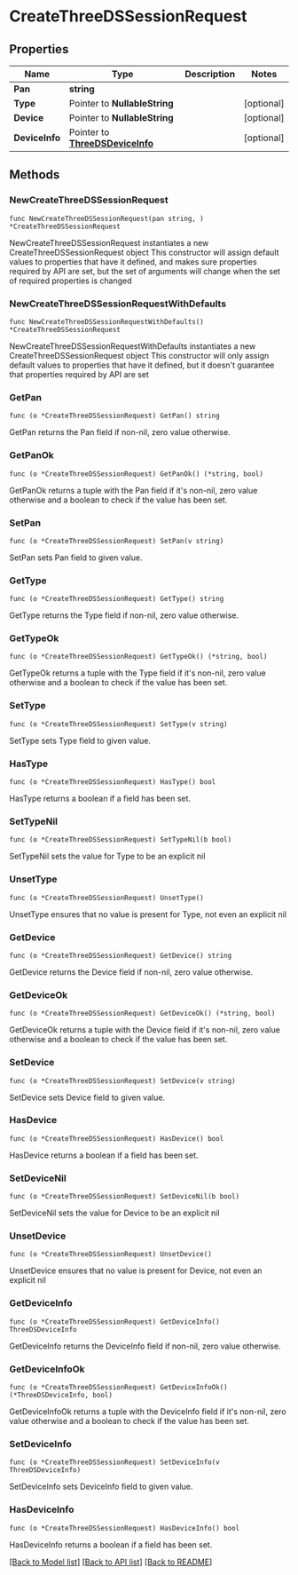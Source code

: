 # CreateThreeDSSessionRequest

## Properties

Name | Type | Description | Notes
------------ | ------------- | ------------- | -------------
**Pan** | **string** |  | 
**Type** | Pointer to **NullableString** |  | [optional] 
**Device** | Pointer to **NullableString** |  | [optional] 
**DeviceInfo** | Pointer to [**ThreeDSDeviceInfo**](ThreeDSDeviceInfo.md) |  | [optional] 

## Methods

### NewCreateThreeDSSessionRequest

`func NewCreateThreeDSSessionRequest(pan string, ) *CreateThreeDSSessionRequest`

NewCreateThreeDSSessionRequest instantiates a new CreateThreeDSSessionRequest object
This constructor will assign default values to properties that have it defined,
and makes sure properties required by API are set, but the set of arguments
will change when the set of required properties is changed

### NewCreateThreeDSSessionRequestWithDefaults

`func NewCreateThreeDSSessionRequestWithDefaults() *CreateThreeDSSessionRequest`

NewCreateThreeDSSessionRequestWithDefaults instantiates a new CreateThreeDSSessionRequest object
This constructor will only assign default values to properties that have it defined,
but it doesn't guarantee that properties required by API are set

### GetPan

`func (o *CreateThreeDSSessionRequest) GetPan() string`

GetPan returns the Pan field if non-nil, zero value otherwise.

### GetPanOk

`func (o *CreateThreeDSSessionRequest) GetPanOk() (*string, bool)`

GetPanOk returns a tuple with the Pan field if it's non-nil, zero value otherwise
and a boolean to check if the value has been set.

### SetPan

`func (o *CreateThreeDSSessionRequest) SetPan(v string)`

SetPan sets Pan field to given value.


### GetType

`func (o *CreateThreeDSSessionRequest) GetType() string`

GetType returns the Type field if non-nil, zero value otherwise.

### GetTypeOk

`func (o *CreateThreeDSSessionRequest) GetTypeOk() (*string, bool)`

GetTypeOk returns a tuple with the Type field if it's non-nil, zero value otherwise
and a boolean to check if the value has been set.

### SetType

`func (o *CreateThreeDSSessionRequest) SetType(v string)`

SetType sets Type field to given value.

### HasType

`func (o *CreateThreeDSSessionRequest) HasType() bool`

HasType returns a boolean if a field has been set.

### SetTypeNil

`func (o *CreateThreeDSSessionRequest) SetTypeNil(b bool)`

 SetTypeNil sets the value for Type to be an explicit nil

### UnsetType
`func (o *CreateThreeDSSessionRequest) UnsetType()`

UnsetType ensures that no value is present for Type, not even an explicit nil
### GetDevice

`func (o *CreateThreeDSSessionRequest) GetDevice() string`

GetDevice returns the Device field if non-nil, zero value otherwise.

### GetDeviceOk

`func (o *CreateThreeDSSessionRequest) GetDeviceOk() (*string, bool)`

GetDeviceOk returns a tuple with the Device field if it's non-nil, zero value otherwise
and a boolean to check if the value has been set.

### SetDevice

`func (o *CreateThreeDSSessionRequest) SetDevice(v string)`

SetDevice sets Device field to given value.

### HasDevice

`func (o *CreateThreeDSSessionRequest) HasDevice() bool`

HasDevice returns a boolean if a field has been set.

### SetDeviceNil

`func (o *CreateThreeDSSessionRequest) SetDeviceNil(b bool)`

 SetDeviceNil sets the value for Device to be an explicit nil

### UnsetDevice
`func (o *CreateThreeDSSessionRequest) UnsetDevice()`

UnsetDevice ensures that no value is present for Device, not even an explicit nil
### GetDeviceInfo

`func (o *CreateThreeDSSessionRequest) GetDeviceInfo() ThreeDSDeviceInfo`

GetDeviceInfo returns the DeviceInfo field if non-nil, zero value otherwise.

### GetDeviceInfoOk

`func (o *CreateThreeDSSessionRequest) GetDeviceInfoOk() (*ThreeDSDeviceInfo, bool)`

GetDeviceInfoOk returns a tuple with the DeviceInfo field if it's non-nil, zero value otherwise
and a boolean to check if the value has been set.

### SetDeviceInfo

`func (o *CreateThreeDSSessionRequest) SetDeviceInfo(v ThreeDSDeviceInfo)`

SetDeviceInfo sets DeviceInfo field to given value.

### HasDeviceInfo

`func (o *CreateThreeDSSessionRequest) HasDeviceInfo() bool`

HasDeviceInfo returns a boolean if a field has been set.


[[Back to Model list]](../README.md#documentation-for-models) [[Back to API list]](../README.md#documentation-for-api-endpoints) [[Back to README]](../README.md)


